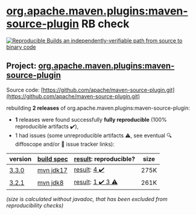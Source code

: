 [org.apache.maven.plugins:maven-source-plugin](https://central.sonatype.com/artifact/org.apache.maven.plugins/maven-source-plugin/3.3.0/versions) RB check
=======

[![Reproducible Builds](https://reproducible-builds.org/images/logos/rb.svg) an independently-verifiable path from source to binary code](https://reproducible-builds.org/)

## Project: [org.apache.maven.plugins:maven-source-plugin](https://central.sonatype.com/artifact/org.apache.maven.plugins/maven-source-plugin/3.3.0/versions)

Source code: [https://github.com/apache/maven-source-plugin.git](https://github.com/apache/maven-source-plugin.git)

rebuilding **2 releases** of org.apache.maven.plugins:maven-source-plugin:
- **1** releases were found successfully **fully reproducible** (100% reproducible artifacts :heavy_check_mark:),
- 1 had issues (some unreproducible artifacts :warning:, see eventual :mag: diffoscope and/or :memo: issue tracker links):

| version | [build spec](/BUILDSPEC.md) | [result](https://reproducible-builds.org/docs/jvm/): reproducible? | size |
| -- | --------- | ------ | -- |
| [3.3.0](https://central.sonatype.com/artifact/org.apache.maven.plugins/maven-source-plugin/3.3.0/pom) | [mvn jdk17](maven-source-plugin-3.3.0.buildspec) | [result](maven-source-plugin-3.3.0.buildinfo): [4 :heavy_check_mark: ](maven-source-plugin-3.3.0.buildcompare) | 275K |
| [3.2.1](https://central.sonatype.com/artifact/org.apache.maven.plugins/maven-source-plugin/3.2.1/pom) | [mvn jdk8](maven-source-plugin-3.2.1.buildspec) | [result](maven-source-plugin-3.2.1.buildinfo): [1 :heavy_check_mark:  3 :warning:](maven-source-plugin-3.2.1.buildcompare) | 261K |

<i>(size is calculated without javadoc, that has been excluded from reproducibility checks)</i>
